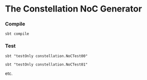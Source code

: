 The Constellation NoC Generator
=======================================================

### Compile

`sbt compile`

### Test

`sbt "testOnly constellation.NoCTest00"`

`sbt "testOnly constellation.NoCTest01"`

etc.

